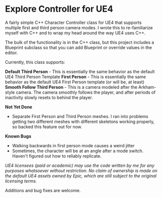 Explore Controller for UE4
==================

A fairly simple C++ Character Controller class for UE4 that supports multiple first and third person camera modes. I wrote this to re-familiarize myself with C++ and to wrap my head around the way UE4 uses C++. 

The bulk of the functionality is in the C++ class, but this project includes a Blueprint subclass so that you can add Blueprint or override values in the editor.

Currently, this class supports:

**Default Third Person** - This is essentially the same behavior as the default UE4 Third Person Template
**First Person** - This is essentially the same behavior as the default UE4 First Person template (or will be, at least)
**Smooth Follow Third Person** - This is a camera modeled after the Arkham-style camera. The camera smoothly follows the player, and after periods of inactivity slowly resets to behind the player.

**Not Yet Done**
- Separate First Person and Third Person meshes. I ran into problems getting two different meshes with different skeletons working properly, so backed this feature out for now.

**Known Bugs**
* Walking backwards in first person mode causes a weird jitter
* Sometimes, the character will be at an angle after a mode switch. Haven't figured out how to reliably replicate.

*UE4 licensees (paid or academic) may use the code written by me for any purposes whatsoever without restriction. No claim of ownership is made on the default UE4 assets owned by Epic, which are still subject to the original licensing terms.*

Additions and bug fixes are welcome.
